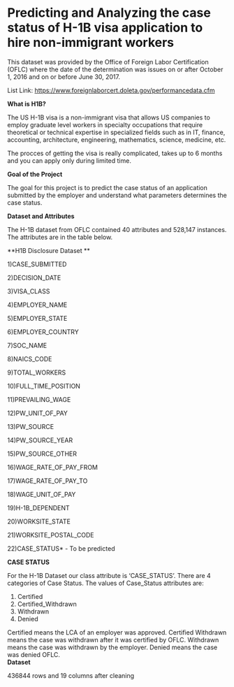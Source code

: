 # Predicting and Analyzing the case status of H-1B visa application to hire non-immigrant workers

This dataset was provided by the Office of Foreign Labor Certification (OFLC) where the date of the determination was issues on or after October 1, 2016 and on or before June 30, 2017. 

List Link: https://www.foreignlaborcert.doleta.gov/performancedata.cfm 

**What is H1B?**

The US H-1B visa is a non-immigrant visa that allows US companies to employ graduate level workers in specialty occupations that require theoretical or technical expertise in specialized fields such as in IT, finance, accounting, architecture, engineering, mathematics, science, medicine, etc. 

The procces of getting the visa is really complicated, takes up to 6 months and you can apply only during limited time. 

**Goal of the Project** 

 The goal for this project is to predict the case status of an application submitted by the employer and understand what parameters determines the case status. 

**Dataset and Attributes** 

The H-1B dataset from OFLC contained 40 attributes and 528,147 instances. The attributes are in the table below.

**H1B Disclosure Dataset **

1)CASE_SUBMITTED 

2)DECISION_DATE 

3)VISA_CLASS

4)EMPLOYER_NAME

5)EMPLOYER_STATE 

6)EMPLOYER_COUNTRY 

7)SOC_NAME 

8)NAICS_CODE 

9)TOTAL_WORKERS 

10)FULL_TIME_POSITION 

11)PREVAILING_WAGE 

12)PW_UNIT_OF_PAY

13)PW_SOURCE 

14)PW_SOURCE_YEAR 

15)PW_SOURCE_OTHER 

16)WAGE_RATE_OF_PAY_FROM 

17)WAGE_RATE_OF_PAY_TO 

18)WAGE_UNIT_OF_PAY 

19)H-1B_DEPENDENT 

20)WORKSITE_STATE 

21)WORKSITE_POSTAL_CODE 

22)CASE_STATUS*  - To be predicted

**CASE STATUS**

For the H-1B Dataset our class attribute is ‘CASE_STATUS’. There are 4 categories of Case Status. The values of Case_Status attributes are:

1) Certified 
2) Certified_Withdrawn 
3) Withdrawn 
4) Denied

Certified means the LCA of an employer was approved. Certified Withdrawn means the case was withdrawn after it was certified by OFLC. Withdrawn means the case was withdrawn by the employer. Denied means the case was denied OFLC.			 				 					 					 				 				 					 					 				 				 					 					 				 				 					 					 				 				 					 					 				 				 					 					 				 				 					 					 					 					 				 			 		
**Dataset**

436844 rows and 19 columns after cleaning


